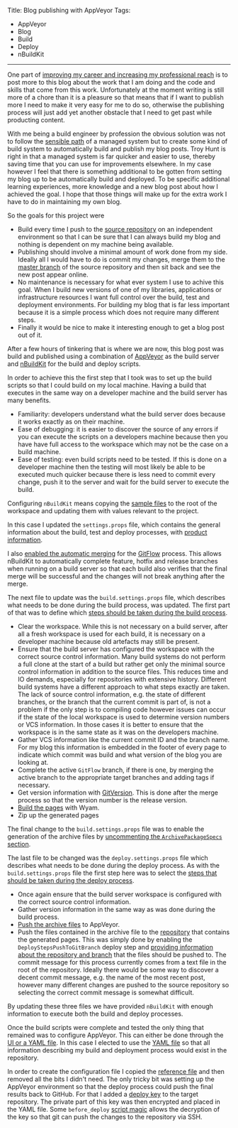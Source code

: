 Title: Blog publishing with AppVeyor
Tags:
  - AppVeyor
  - Blog
  - Build
  - Deploy
  - nBuildKit
---

One part of [improving my career and increasing my professional reach](/posts/Goals-for-2017) is to
post more to this blog about the work that I am doing and the code and skills that come from this
work. Unfortunately at the moment writing is still more of a chore than it is a pleasure so that
means that if I want to publish more I need to make it very easy for me to do so, otherwise the publishing
process will just add yet another obstacle that I need to get past while producting content.

With me being a build engineer by profession the obvious solution was not to follow the
[sensible path](https://www.troyhunt.com/its-a-new-blog/) of a managed system but to create some
kind of build system to automatically build and publish my blog posts. Troy Hunt is right in
that a managed system is far quicker and easier to use, thereby saving time that you can use for
improvements elsewhere. In my case however I feel that there is something additional to be gotten from
setting my blog up to be automatically build and deployed. To be specific additional learning experiences,
 more knowledge and a new blog post about how I achieved the goal. I hope that those things will
make up for the extra work I have to do in maintaining my own blog.

So the goals for this project were

- Build every time I push to the [source repository](https://github.com/pvandervelde/mindvortex) on
  an independent environment so that I can be sure that I can always build my blog and nothing is
  dependent on my machine being available.
- Publishing should involve a minimal amount of work done from my side. Ideally all I would have to
  do is commit my changes, merge them to the [master branch](https://github.com/pvandervelde/mindvortex)
  of the source repository and then sit back and see the new post appear online.
- No maintenance is necessary for what ever system I use to achive this goal. When I build new versions
  of one of my libraries, applications or infrastructure resources I want full control over the
  build, test and deployment environments. For building my blog that is far less important because
  it is a simple process which does not require many different steps.
- Finally it would be nice to make it interesting enough to get a blog post out of it.

After a few hours of tinkering that is where we are now, this blog post was build and published
using a combination of [AppVeyor](https://www.appveyor.com/) as the build server and
[nBuildKit](/projects/nBuildKit) for the build and deploy scripts.

In order to achieve this the first step that I took was to set up the build scripts so that I could
build on my local machine. Having a build that executes in the same way on a developer machine
and the build server has many benefits.

- Familiarity: developers understand what the build server does because it works exactly as on their
  machine.
- Ease of debugging: it is easier to discover the source of any errors if you can execute the scripts
  on a developers machine because then you have have full access to the workspace which may not be
  the case on a build machine.
- Ease of testing: even build scripts need to be tested. If this is done on a developer machine then
  the testing will most likely be able to be executed much quicker because there is less need to
  commit every change, push it to the server and wait for the build server to execute the build.

Configuring `nBuildKit` means copying the [sample files](https://github.com/nbuildkit/nBuildKit.MsBuild/tree/master/src/samples)
to the root of the workspace and updating them with values relevant to the project.

In this case I updated the `settings.props` file, which contains the general information about the
build, test and deploy processes, with [product information](https://gist.github.com/pvandervelde/88aa8f644148b4cdb9fa909fe3ff8f69).

I also [enabled the automatic merging](https://gist.github.com/pvandervelde/9853b15889ccf67bafa5fa2e93594ca2)
for the [GitFlow](http://nvie.com/posts/a-successful-git-branching-model/) process. This allows
nBuildKit to automatically complete feature, hotfix and release branches when running on a build
server so that each build also verifies that the final merge will be successful and the changes will
not break anything after the merge.

The next file to update was the `build.settings.props` file, which describes what needs to be done
during the build process, was updated. The first part of that was to define which [steps should be
taken during the build process](https://gist.github.com/pvandervelde/015611f5355b07e1b3246ae81bf2ea0a).

- Clear the workspace. While this is not necessary on a build server, after all a fresh workspace
  is used for each build, it is necessary on a developer machine because old artefacts may still
  be present.
- Ensure that the build server has configured the workspace with the correct source control information.
  Many build systems do not perform a full clone at the start of a build but rather get only the
  minimal source control information in addition to the source files. This reduces time and IO
  demands, especially for repositories with extensive history. Different build systems have a
  different approach to what steps exactly are taken. The lack of source control information, e.g.
  the state of different branches, or the branch that the current commit is part of, is not a
  problem if the only step is to compiling code however issues can occur if the state of the local
  workspace is used to determine version numbers or VCS information. In those cases it is better to
  ensure that the workspace is in the same state as it was on the developers machine.
- Gather VCS information like the current commit ID and the branch name. For my blog this information
  is embedded in the footer of every page to indicate which commit was build and what version
  of the blog you are looking at.
- Complete the active `GitFlow` branch, if there is one, by merging the active branch to the
  appropriate target branches and adding tags if necessary.
- Get version information with [GitVersion](https://github.com/GitTools/GitVersion). This
  is done after the merge process so that the version number is the release version.
- [Build the pages](https://gist.github.com/pvandervelde/813a19ff4861470ba03591a5ecc4b910) with Wyam.
- Zip up the generated pages

The final change to the `build.settings.props` file was to enable the generation of the archive
files by [uncommenting the `ArchivePackageSpecs` section](https://gist.github.com/pvandervelde/d1ec2c78fc560bd20ef1ef7a375eee30).

The last file to be changed was the `deploy.settings.props` file which describes what needs to be
done during the deploy process. As with the `build.settings.props` file the first step here was
to select the [steps that should be taken during the deploy process](https://gist.github.com/pvandervelde/8ee5a1dc96d0835bb8b3aa6354896ba7).

- Once again ensure that the build server workspace is configured with the correct source control
  information.
- Gather version information in the same way as was done during the build process.
- [Push the archive files](https://gist.github.com/pvandervelde/c6490e33fd73d0f7afc15677a4bf2e8b)
  to AppVeyor.
- Push the files contained in the archive file to the [repository](https://github.com/pvandervelde/pvandervelde.github.io)
  that contains the generated pages. This was simply done by enabling the `DeployStepsPushToGitBranch`
  deploy step and [providing information about the repository and branch](https://gist.github.com/pvandervelde/9a2dd811faf4d0e56ef3b5069d2e7d3c)
  that the files should be pushed to. The commit message for this process currently comes from a text
  file in the root of the repository. Ideally there would be some way to discover a decent commit
  message, e.g. the name of the most recent post, however many different changes are pushed to the
  source repository so selecting the correct commit message is somewhat difficult.

By updating these three files we have provided `nBuildKit` with enough information to execute both
the build and deploy processes.

Once the build scripts were complete and tested the only thing that remained was to configure
AppVeyor. This can either be done through the [UI or a YAML file](https://www.appveyor.com/docs/build-configuration/).
In this case I elected to use the [YAML file](https://gist.github.com/pvandervelde/4171a3b81776132e2800a3f9b802fa43)
so that all information describing my build and deployment process would exist in the repository.

In order to create the configuration file I copied the [reference file](https://www.appveyor.com/docs/appveyor-yml/)
and then removed all the bits I didn't need. The only tricky bit was setting up the AppVeyor
environment so that the deploy process could push the final results back to GitHub. For that I
added a [deploy key](https://github.com/blog/2024-read-only-deploy-keys) to the target repository.
The private part of this key was then encrypted and placed in the YAML file. Some `before_deploy`
[script magic](https://www.appveyor.com/docs/how-to/private-git-sub-modules/) allows the decryption
of the key so that git can push the changes to the repository via SSH.
